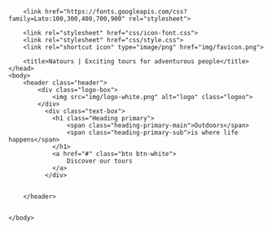 <!DOCTYPE html>
<html lang="en">
    <head>
        <meta charset="UTF-8">
        <meta name="viewport" content="width=device-width, initial-scale=1.0">
        
        <link href="https://fonts.googleapis.com/css?family=Lato:100,300,400,700,900" rel="stylesheet">

        <link rel="stylesheet" href="css/icon-font.css">
        <link rel="stylesheet" href="css/style.css">
        <link rel="shortcut icon" type="image/png" href="img/favicon.png">
        
        <title>Natours | Exciting tours for adventurous people</title>
    </head>
    <body>
        <header class="header">
            <div class="logo-box">
                <img src="img/logo-white.png" alt="logo" class="logoo"> 
            </div>
              <div class="text-box">
                <h1 class="Heading primary">
                    <span class="heading-primary-main">Outdoors</span>
                    <span class="heading-primary-sub">is where life happens</span>
                </h1>
                <a href="#" class="btn btn-white">
                    Discover our tours
                </a>
              </div>

            
        </header>
        
        
    </body>
</html>

